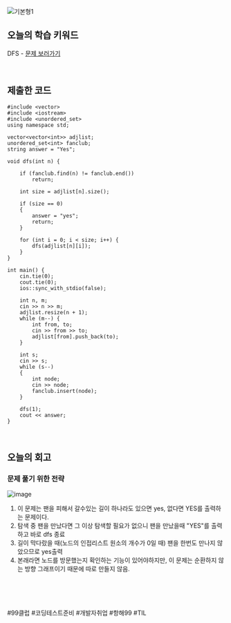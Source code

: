 

![기본형1](https://github.com/user-attachments/assets/a6845a3b-4e99-41e5-aec6-07d8ba0dd0d5)

## 오늘의 학습 키워드
DFS - [문제 보러가기](https://www.acmicpc.net/problem/25195)
  
<br>


## 제출한 코드
```
#include <vector>
#include <iostream>
#include <unordered_set>
using namespace std;

vector<vector<int>> adjlist;
unordered_set<int> fanclub;
string answer = "Yes";

void dfs(int n) {
	
	if (fanclub.find(n) != fanclub.end())
		return;

	int size = adjlist[n].size();

	if (size == 0)
	{
		answer = "yes";
		return;
	}

	for (int i = 0; i < size; i++) {
		dfs(adjlist[n][i]);
	}
}

int main() {
	cin.tie(0);
	cout.tie(0);
	ios::sync_with_stdio(false);

	int n, m;
	cin >> n >> m;
	adjlist.resize(n + 1);
	while (m--) {
		int from, to;
		cin >> from >> to;
		adjlist[from].push_back(to);
	}

	int s;
	cin >> s;
	while (s--)
	{
		int node;
		cin >> node;
		fanclub.insert(node);
	}

	dfs(1);
	cout << answer;
}
```

<br>

## 오늘의 회고
### 문제 풀기 위한 전략
![image](https://github.com/user-attachments/assets/a0f85922-de04-4f42-bfd8-0f9f4c76c6b1)

1. 이 문제는 팬을 피해서 갈수있는 길이 하나라도 있으면 yes, 없다면 YES를 출력하는 문제이다.
2. 탐색 중 팬을 만났다면 그 이상 탐색할 필요가 없으니 팬을 만났을때 "YES"를 출력하고 바로 dfs 종료
3. 길이 막다랐을 때(노드의 인접리스트 원소의 개수가 0일 때) 팬을 한번도 만나지 않았으므로 yes출력
4. 본래라면 노드를 방문했는지 확인하는 기능이 있어야하지만, 이 문제는 순환하지 않는 방향 그래프이기 때문에 따로 만들지 않음.

<br>    
<br>
<br>
<br>
#99클럽 #코딩테스트준비 #개발자취업 #항해99 #TIL
